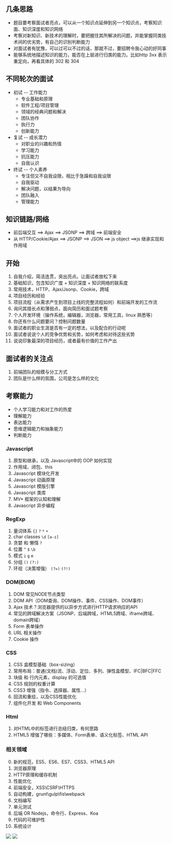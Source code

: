 ## 几条思路

- 题目要考察面试者亮点，可以从一个知识点延伸到另一个知识点，考察知识面、知识深度和知识网络
- 考察对新知识、新技术的理解时，要把握住其所解决的问题，并能掌握同类技术间的优劣势，有自己的识别判断能力
- 对面试者有犹豫，可以过可以不过的话，那就不过，要招聘令我心动的好同事
- 能够系统地描述知识的能力，能否在上层进行归类的能力。比如http 3xx 表示重定向，再看具体的 302 和 304

## 不同轮次的面试

- 初试 -- 工作能力
    - 专业基础和原理
    - 软件工程/项目管理
    - 领域的经典问题和解决
    - 团队协作
    - 执行力
    - 创新能力
- 复试 -- 成长潜力
    - 对职业的兴趣和热情
    - 学习能力
    - 抗压能力
    - 自我认识
- 终试 -- 个人素养
    - 专注但又不自我设限，相比于急躁和自我设限
    - 自我驱动
    - 解决问题，以结果为导向
    - 团队融入
    - 管理能力

## 知识链路/网络

- 前后端交互 ==> Ajax ==> JSONP ==> 跨域 ==> 前端安全
- 从 HTTP/Cookie/Ajax ==> JSONP ==> JSON ==> js object ==>js 继承实现和作用域

## 开始

1. 自我介绍，简洁连贯，突出亮点。让面试者放松下来
0. 基础知识，包含知识广度 + 知识深度 + 知识网络的联系度
1. 常用技术，HTTP、Ajax/Jsonp、Cookie，跨域
3. 项目经历和经验
2. 项目流程（从需求产生到项目上线的完整流程如何）和前端开发的工作流
6. 询问其擅长点和薄弱点，面向简历和面试题考察
4. 个人开发环境（操作系统，编辑器，浏览器，常用工具，linux 熟悉等）
0. 你还有什么问题要问？控制问题数量
0. 面试者的职业生涯是否有一定的想法，以及配合的行动呢
0. 面试者说说个人的竞争优势和劣势，如何考虑和对待这些劣势
1. 说说印象最深的项目经历，或者最有价值的工作产出

## 面试者的关注点

1. 前端团队的规模与分工方式
2. 团队是什么样的氛围，公司是怎么样的文化

## 考察能力

- 个人学习能力和对工作的热爱
- 理解能力
- 表达能力
- 思维逻辑能力和抽象能力
- 判断能力

### Javascript

 1. 原型和继承，以及 Javascript中的 OOP 如何实现
 2. 作用域、闭包、this
 3. Javascript 模块化开发
 4. Javascript 动画原理
 5. Javascript 模版引擎
 6. Javascript 类库
 7. MV* 框架的认知和理解
 8. Javascript 异步编程

### RegExp

 1. 量词体系 `{}` `?` `*` `+`
 2. char classes `\d` `[a-z]`
 3. 贪婪 和 懒惰 `?`
 4. 位置 `^` `$` `\b`
 5. 模式 `i` `g` `m`
 6. 分组 `()` `(?:)`
 7. 环视（决策增强） `(?=)` `(?!)`

### DOM(BOM)

 1. DOM 常见NODE节点类型
 2. DOM API（DOM查询、DOM操作、事件、CSS操作、DOM事件）
 3. Ajax 技术？浏览器提供的以异步方式进行HTTP请求响应的API
 4. 常见的跨域解决方案（JSONP、后端跨域，HTML5跨域、iframe跨域、domain跨域）
 5. Form 表单操作
 6. URL 相关操作
 7. Cookie 操作

### CSS

 1. CSS 盒模型基础（box-sizing）
 2. 常用布局：普通(文档)流、浮动、定位、多列、弹性盒模型、IFC|BFC|FFC
 3. 块级 和 行内元素，display 的可选值
 4. CSS 规则的权重计算
 5. CSS3 增强（指令、选择器、属性...）
 6. 回流和重绘，以及CSS性能优化
 7. 组件化开发 和 Web Components

### Html

 1. 对HTML中的标签进行总结归类，有何思路
 2. HTML5 增强了哪些：多媒体、Form表单、语义化标签、HTML API

### 相关领域

 0. 新的规范，ES5、ES6、ES7、CSS3、HTML5 API
 1. 浏览器原理
 2. HTTP原理和缓存机制
 3. 性能优化
 4. 前端安全，XSS\CSRF\HTTPS
 4. 自动构建，grunt\gulp\fis\webpack
 5. 文档编写
 6. 单元测试
 7. 后端 OR Nodejs，命令行、Express、Koa
 8. 代码的可维护性
 9. 系统设计

![](http://wd.geilicdn.com/b7982630030332673deb6ae8644a9b44.png)
![](http://wd.geilicdn.com/d04d19ba0cd127203d173bfb41573320.png)
